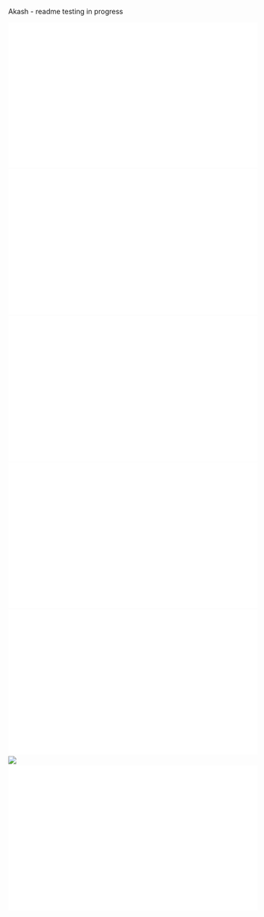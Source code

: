 Akash - readme testing in progress

![](https://github.com/Akash3121/github-stats/blob/master/generated/overview.svg)
![](https://github.com/Akash3121/github-stats/blob/master/generated/languages.svg)
![](https://github.com/Akash3121/github-stats/blob/master/generated/overview.svg#gh-dark-mode-only)
<img src="https://github.com/Akash3121/github-stats/blob/master/generated/overview.svg#gh-dark-mode-only" />
![](https://github.com/Akash3121/github-stats/blob/master/generated/overview.svg#gh-light-mode-only)
![](https://raw.githubusercontent.com/Akash3121/github-stats/blob/master/generated/overview.svg#gh-dark-mode-only)
![](https://raw.githubusercontent.com/jstrieb/github-stats/master/generated/overview.svg#gh-dark-mode-only)
